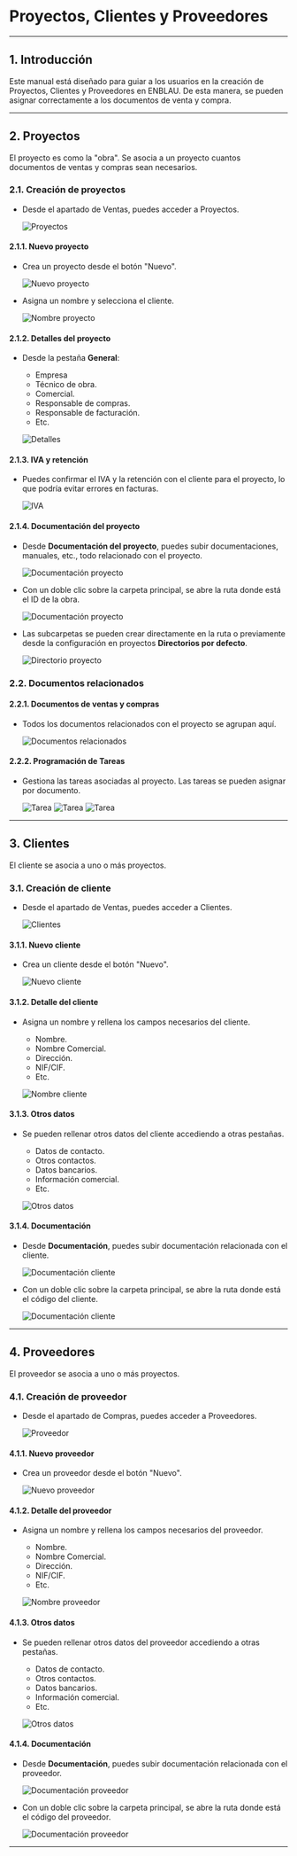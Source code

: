 # Proyectos, Clientes y Proveedores

---

## 1. Introducción
Este manual está diseñado para guiar a los usuarios en la creación de Proyectos, Clientes y Proveedores en ENBLAU. De esta manera, se pueden asignar correctamente a los documentos de venta y compra.

---

## 2. Proyectos
El proyecto es como la "obra". Se asocia a un proyecto cuantos documentos de ventas y compras sean necesarios.

### 2.1. Creación de proyectos
- Desde el apartado de Ventas, puedes acceder a Proyectos.

  ![Proyectos](Imagenes/PR_Proyecto_cliente/proyectos.jpg)

#### 2.1.1. Nuevo proyecto
- Crea un proyecto desde el botón "Nuevo".

  ![Nuevo proyecto](Imagenes/PR_Proyecto_cliente/nuevo_proyecto.jpg)

- Asigna un nombre y selecciona el cliente.

  ![Nombre proyecto](Imagenes/PR_Proyecto_cliente/nombre_proyecto.jpg)

#### 2.1.2. Detalles del proyecto
- Desde la pestaña **General**:
  - Empresa
  - Técnico de obra.
  - Comercial.
  - Responsable de compras.
  - Responsable de facturación.
  - Etc.

  ![Detalles](Imagenes/PR_Proyecto_cliente/proyecto_detalles.jpg)

#### 2.1.3. IVA y retención
- Puedes confirmar el IVA y la retención con el cliente para el proyecto, lo que podría evitar errores en facturas.

  ![IVA](Imagenes/PR_Proyecto_cliente/proyecto_iva.jpg)

#### 2.1.4. Documentación del proyecto
- Desde **Documentación del proyecto**, puedes subir documentaciones, manuales, etc., todo relacionado con el proyecto.

  ![Documentación proyecto](Imagenes/PR_Proyecto_cliente/documentacion_proyecto.jpg)

- Con un doble clic sobre la carpeta principal, se abre la ruta donde está el ID de la obra.

  ![Documentación proyecto](Imagenes/PR_Proyecto_cliente/documentacion_proyecto2.jpg)

- Las subcarpetas se pueden crear directamente en la ruta o previamente desde la configuración en proyectos **Directorios por defecto**.

  ![Directorio proyecto](Imagenes/PR_Proyecto_cliente/directorio_proyecto.jpg)

### 2.2. Documentos relacionados
#### 2.2.1. Documentos de ventas y compras
- Todos los documentos relacionados con el proyecto se agrupan aquí.

  ![Documentos relacionados](Imagenes/PR_Proyecto_cliente/documentos_relacionados.jpg)

#### 2.2.2. Programación de Tareas
- Gestiona las tareas asociadas al proyecto. Las tareas se pueden asignar por documento.

  ![Tarea](Imagenes/PR_Proyecto_cliente/proyecto_tarea.jpg)
  ![Tarea](Imagenes/PR_Proyecto_cliente/proyecto_tarea2.jpg)
  ![Tarea](Imagenes/PR_Proyecto_cliente/proyecto_tarea3.jpg)

---

## 3. Clientes
El cliente se asocia a uno o más proyectos.

### 3.1. Creación de cliente
- Desde el apartado de Ventas, puedes acceder a Clientes.

  ![Clientes](Imagenes/PR_Proyecto_cliente/clientes.jpg)

#### 3.1.1. Nuevo cliente
- Crea un cliente desde el botón "Nuevo".

  ![Nuevo cliente](Imagenes/PR_Proyecto_cliente/nuevo_cliente.jpg)

#### 3.1.2. Detalle del cliente
- Asigna un nombre y rellena los campos necesarios del cliente.
  - Nombre.
  - Nombre Comercial.
  - Dirección.
  - NIF/CIF.
  - Etc.

  ![Nombre cliente](Imagenes/PR_Proyecto_cliente/cliente_detalle.jpg)

#### 3.1.3. Otros datos
- Se pueden rellenar otros datos del cliente accediendo a otras pestañas.
  - Datos de contacto.
  - Otros contactos.
  - Datos bancarios.
  - Información comercial.
  - Etc.

  ![Otros datos](Imagenes/PR_Proyecto_cliente/otros_datos.jpg)

#### 3.1.4. Documentación
- Desde **Documentación**, puedes subir documentación relacionada con el cliente.

  ![Documentación cliente](Imagenes/PR_Proyecto_cliente/documentacion_cliente.jpg)

- Con un doble clic sobre la carpeta principal, se abre la ruta donde está el código del cliente.

  ![Documentación cliente](Imagenes/PR_Proyecto_cliente/documentacion_cliente2.jpg)

---

## 4. Proveedores
El proveedor se asocia a uno o más proyectos.

### 4.1. Creación de proveedor
- Desde el apartado de Compras, puedes acceder a Proveedores.

  ![Proveedor](Imagenes/PR_Proyecto_cliente/proveedor.jpg)

#### 4.1.1. Nuevo proveedor
- Crea un proveedor desde el botón "Nuevo".

  ![Nuevo proveedor](Imagenes/PR_Proyecto_cliente/nuevo_proveedor.jpg)

#### 4.1.2. Detalle del proveedor
- Asigna un nombre y rellena los campos necesarios del proveedor.
  - Nombre.
  - Nombre Comercial.
  - Dirección.
  - NIF/CIF.
  - Etc.

  ![Nombre proveedor](Imagenes/PR_Proyecto_cliente/proveedor_detalle.jpg)

#### 4.1.3. Otros datos
- Se pueden rellenar otros datos del proveedor accediendo a otras pestañas.
  - Datos de contacto.
  - Otros contactos.
  - Datos bancarios.
  - Información comercial.
  - Etc.

  ![Otros datos](Imagenes/PR_Proyecto_cliente/otros_proveedor.jpg)

#### 4.1.4. Documentación
- Desde **Documentación**, puedes subir documentación relacionada con el proveedor.

  ![Documentación proveedor](Imagenes/PR_Proyecto_cliente/documentacion_proveedor.jpg)

- Con un doble clic sobre la carpeta principal, se abre la ruta donde está el código del proveedor.

  ![Documentación proveedor](Imagenes/PR_Proyecto_cliente/documentacion_proveedor2.jpg)

---